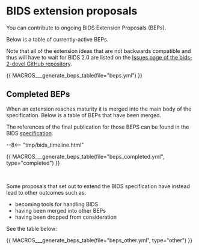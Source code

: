 # BIDS extension proposals

You can contribute to ongoing BIDS Extension Proposals (BEPs).

Below is a table of currently-active BEPs.

Note that all of the extension ideas that are not backwards compatible and thus will have to wait for BIDS 2.0 are listed on the
[Issues page of the bids-2-devel GitHub repository](https://github.com/bids-standard/bids-2-devel/issues).

{{ MACROS___generate_beps_table(file="beps.yml") }}

## Completed BEPs

When an extension reaches maturity it is merged into the main body of the specification.
Below is a table of BEPs that have been merged.

The references of the final publication for those BEPS
can be found in the BIDS [specification](https://bids-specification.readthedocs.io/en/latest/01-introduction.html#datatype-specific-publications).

<!-- use snippet to include a file
https://facelessuser.github.io/pymdown-extensions/extensions/snippets/#snippets-notation
-->

--8<-- "tmp/bids_timeline.html"

{{ MACROS___generate_beps_table(file="beps_completed.yml", type="completed") }}

<br>

Some proposals that set out to extend the BIDS specification have instead lead to other outcomes such as:

-   becoming tools for handling BIDS
-   having been merged into other BEPs
-   having been dropped from consideration

See the table below:

{{ MACROS___generate_beps_table(file="beps_other.yml", type="other") }}
